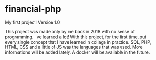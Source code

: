 # financial-php
My first project! 
Version 1.0

This project was made only by me back in 2018 with no sense of programming. I've learned a lot! With this project, for the first time, put every single concept that I have learned in collage in practice. SQL, PHP, HTML, CSS and a little of JS was the languages that was used. More informations will be added lately. A docker will be available in the future.
